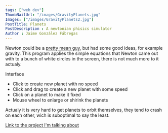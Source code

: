 ```yaml
---
tags: ["web dev"]
ThumbNailUrl: "/images/GravityPlanets.jpg"
Images: ["/images/GravityPlanets2.jpg"]
PostTitle: Planets
PostDescription : A newtonian phisics simulator
Author : Jaime González Fábregas
---
```


Newton could be a [pretty mean guy](https://www.quora.com/What-was-Isaac-Newton-like-as-a-person?share=1), but had some good ideas, for example gravity. This program applies the simple equations that Newton came out with to a bunch of white circles in the screen, there is not much more to it actualy.

Interface
- Click to create new planet with no speed
- Click and drag to create a new planet with some speed
- Click on a planet to make it fixed
- Mouse wheel to enlarge or shirink the planets

Actualy it is very hard to get planets to orbit themselves, they tend to crash on each other, wich is suboptimal to say the least. 

[Link to the project I'm talking about](https://dirigity.github.io/htmlProyects/Planetas/)
